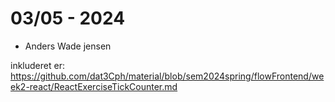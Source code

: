 # 03/05 - 2024
- Anders Wade jensen

inkluderet er:
https://github.com/dat3Cph/material/blob/sem2024spring/flowFrontend/week2-react/ReactExerciseTickCounter.md
